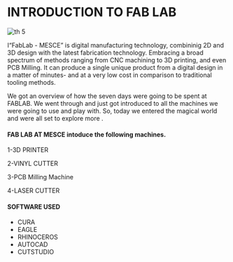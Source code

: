 # INTRODUCTION TO FAB LAB
![th 5](https://user-images.githubusercontent.com/31272035/30199762-2f9d11a6-9485-11e7-90e2-51f2c9418744.jpg)

I“FabLab - MESCE” is digital manufacturing technology, combininig 2D and 3D design with the latest fabrication technology. 
Embracing a broad spectrum of methods ranging from CNC machining to 3D printing, and even PCB Milling. It can produce a single 
unique product from a digital design in a matter of minutes- and at a very low cost in comparison to traditional tooling methods.

We got an overview of how the seven days were going to be spent at FABLAB. We went through and just got introduced to 
all the machines we were going to use and play with. So, today we entered the magical world and were all set to explore more .
#### FAB LAB AT MESCE intoduce the following machines.
1-3D PRINTER

2-VINYL CUTTER

3-PCB Milling Machine

4-LASER CUTTER

#### SOFTWARE USED
  * CURA
  * EAGLE
  * RHINOCEROS
  * AUTOCAD
  * CUTSTUDIO
  
  
  
  
